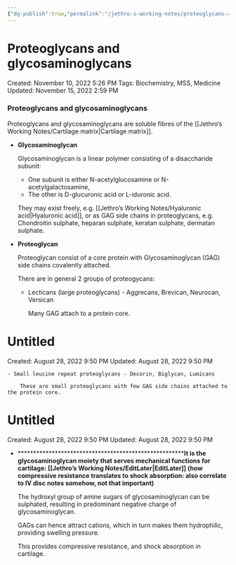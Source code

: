 ```yaml
---
{"dg-publish":true,"permalink":"/jethro-s-working-notes/proteoglycans-and-glycosaminoglycans/","dgPassFrontmatter":true}
---
```



# Proteoglycans and glycosaminoglycans

Created: November 10, 2022 5:26 PM
Tags: Biochemistry, MSS, Medicine
Updated: November 15, 2022 2:59 PM

### Proteoglycans and glycosaminoglycans

Proteoglycans and glycosaminoglycans are soluble fibres of the [[Jethro’s Working Notes/Cartilage matrix\|Cartilage matrix]].

- **********************************Glycosaminoglycan**********************************
    
    Glycosaminoglycan is a linear polymer consisting of a disaccharide subunit:
    
    - One subunit is either N-acetylglucosamine or N-acetylgalactosamine,
    - The other is D-glucuronic acid or L-iduronic acid.
    
    They may exist freely, e.g. [[Jethro’s Working Notes/Hyaluronic acid\|Hyaluronic acid]], or as GAG side chains in proteoglycans, e.g. Chondroitin sulphate, heparan sulphate, keratan sulphate, dermatan sulphate.
    
- ************************Proteoglycan************************
    
    Proteoglycan consist of a core protein with Glycosaminoglycan (GAG) side chains covalently attached.
    
    There are in general 2 groups of proteogycans:
    
    - Lecticans (large proteoglycans) - Aggrecans, Brevican, Neurocan, Versican
        
        Many GAG attach to a protein core.
        
        
<div class="transclusion internal-embed is-loaded"><div class="markdown-embed">





# Untitled

Created: August 28, 2022 9:50 PM
Updated: August 28, 2022 9:50 PM

</div></div>

        
    - Small leucine repeat proteoglycans - Decorin, Biglycan, Lumicans
        
        These are small proteoglycans with few GAG side chains attached to the protein core.
        
        
<div class="transclusion internal-embed is-loaded"><div class="markdown-embed">





# Untitled

Created: August 28, 2022 9:50 PM
Updated: August 28, 2022 9:50 PM

</div></div>

        
- ********************************************************It is the glycosaminoglycan moiety that serves mechanical functions for cartilage: [[Jethro’s Working Notes/EditLater\|EditLater]] (how compressive resistance translates to shock absorption: also correlate to IV disc notes somehow, not that important)**
    
    The hydroxyl group of amine sugars of glycosaminoglycan can be sulphated, resulting in predominant negative charge of glycosaminoglycan.
    
    GAGs can hence attract cations, which in turn makes them hydrophilic, providing swelling pressure.
    
    This provides compressive resistance, and shock absorption in cartilage.